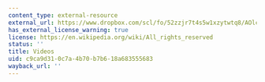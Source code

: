 ```yaml
---
content_type: external-resource
external_url: https://www.dropbox.com/scl/fo/52zzjr7t4s5w1xzytwtq8/AOlcy3ZuSx2cawSgwcBxjaw/Supplementary%20Resources/Videos?dl=0&rlkey=qojtvzyd9q8cpudjtvj939i69&subfolder_nav_tracking=1
has_external_license_warning: true
license: https://en.wikipedia.org/wiki/All_rights_reserved
status: ''
title: Videos
uid: c9ca9d31-0c7a-4b70-b7b6-18a683555683
wayback_url: ''
---
```

